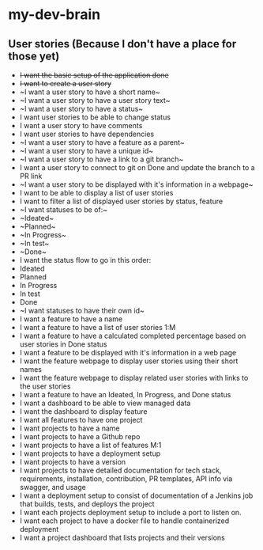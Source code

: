 # my-dev-brain

## User stories (Because I don't have a place for those yet)
* ~~I want the basic setup of the application done~~
* ~~I want to create a user story~~
* ~I want a user story to have a short name~
* ~I want a user story to have a user story text~
* ~I want a user story to have a status~
* I want user stories to be able to change status
* I want a user story to have comments
* I want user stories to have dependencies
* ~I want a user story to have a feature as a parent~
* ~I want a user story to have a unique id~
* ~I want a user story to have a link to a git branch~
* I want a user story to connect to git on Done and update the branch to a PR link
* ~I want a user story to be displayed with it's information in a webpage~
* I want to be able to display a list of user stories
* I want to filter a list of displayed user stories by status, feature
* ~I want statuses to be of:~
 * ~Ideated~
 * ~Planned~
 * ~In Progress~
 * ~In test~
 * ~Done~
* I want the status flow to go in this order:
 * Ideated
 * Planned
 * In Progress
 * In test
 * Done
* ~I want statuses to have their own id~
* I want a feature to have a name
* I want a feature to have a list of user stories 1:M
* I want a feature to have a calculated completed percentage based on user stories in Done status
* I want a feature to be displayed with it's information in a web page
* I want the feature webpage to display user stories using their short names
* I want the feature webpage to display related user stories with links to the user stories
* I want a feature to have an Ideated, In Progress, and Done status
* I want a dashboard to be able to view managed data
* I want the dashboard to display feature 
* I want all features to have one project 
* I want projects to have a name
* I want projects to have a Github repo
* I want projects to have a list of features M:1
* I want projects to have a deployment setup
* I want projects to have a version
* I want projects to have detailed documentation for tech stack, requirements, installation, contribution, PR templates, API info via swagger, and usage
* I want a deployment setup to consist of documentation of a Jenkins job that builds, tests, and deploys the project
* I want each projects deployment setup to include a port to listen on.
* I want each project to have a docker file to handle containerized deployment
* I want a project dashboard that lists projects and their versions
